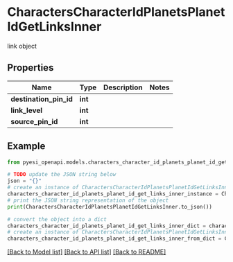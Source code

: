 # CharactersCharacterIdPlanetsPlanetIdGetLinksInner

link object

## Properties

Name | Type | Description | Notes
------------ | ------------- | ------------- | -------------
**destination_pin_id** | **int** |  | 
**link_level** | **int** |  | 
**source_pin_id** | **int** |  | 

## Example

```python
from pyesi_openapi.models.characters_character_id_planets_planet_id_get_links_inner import CharactersCharacterIdPlanetsPlanetIdGetLinksInner

# TODO update the JSON string below
json = "{}"
# create an instance of CharactersCharacterIdPlanetsPlanetIdGetLinksInner from a JSON string
characters_character_id_planets_planet_id_get_links_inner_instance = CharactersCharacterIdPlanetsPlanetIdGetLinksInner.from_json(json)
# print the JSON string representation of the object
print(CharactersCharacterIdPlanetsPlanetIdGetLinksInner.to_json())

# convert the object into a dict
characters_character_id_planets_planet_id_get_links_inner_dict = characters_character_id_planets_planet_id_get_links_inner_instance.to_dict()
# create an instance of CharactersCharacterIdPlanetsPlanetIdGetLinksInner from a dict
characters_character_id_planets_planet_id_get_links_inner_from_dict = CharactersCharacterIdPlanetsPlanetIdGetLinksInner.from_dict(characters_character_id_planets_planet_id_get_links_inner_dict)
```
[[Back to Model list]](../README.md#documentation-for-models) [[Back to API list]](../README.md#documentation-for-api-endpoints) [[Back to README]](../README.md)


